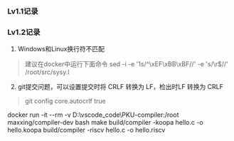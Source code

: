 # 
### Lv1.1记录
### Lv1.2记录
1. Windows和Linux换行符不匹配
> 建议在docker中运行下面命令
> sed -i -e '1s/^\xEF\xBB\xBF//' -e 's/\r$//' /root/src/sysy.l

2. git提交问题，可以设置提交时将 CRLF 转换为 LF，检出时LF 转换为 CRLF
> git config core.autocrlf true

docker run -it --rm -v D:\vscode_code\PKU-compiler:/root maxxing/compiler-dev bash
make
build/compiler -koopa hello.c -o hello.koopa
build/compiler -riscv hello.c -o hello.riscv